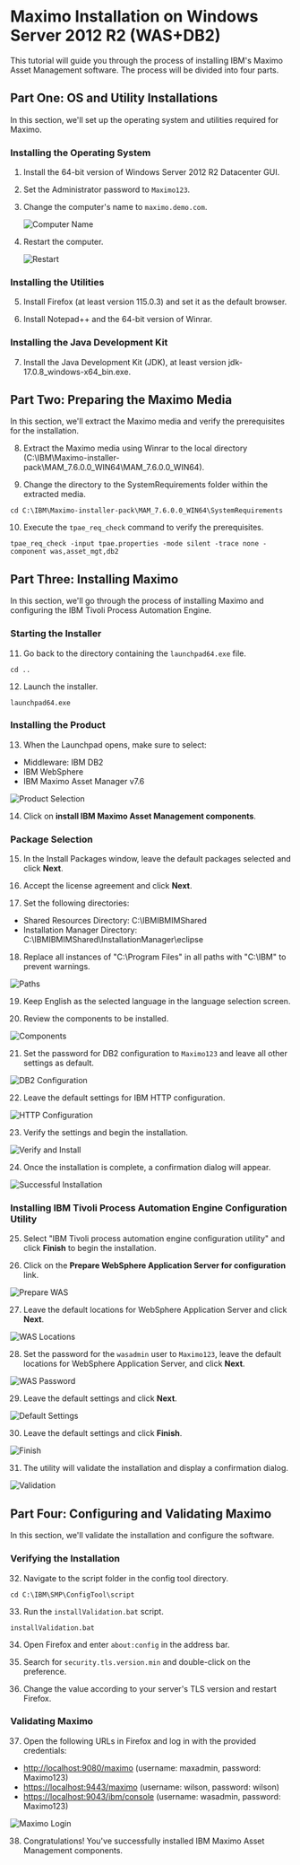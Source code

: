 # Maximo Installation on Windows Server 2012 R2 (WAS+DB2)

This tutorial will guide you through the process of installing IBM's Maximo Asset Management software. The process will be divided into four parts.

## Part One: OS and Utility Installations

In this section, we'll set up the operating system and utilities required for Maximo.

### Installing the Operating System

1. Install the 64-bit version of Windows Server 2012 R2 Datacenter GUI.

2. Set the Administrator password to `Maximo123`.

3. Change the computer's name to `maximo.demo.com`.

   ![Computer Name](https://github.com/aasem-research-work/maximo/assets/101444683/ca222415-cce4-4635-9584-d0848f057e8e)

4. Restart the computer.

   ![Restart](https://github.com/aasem-research-work/maximo/assets/101444683/24ca4b86-1b5a-4011-9413-3d0d989331b0)

### Installing the Utilities

5. Install Firefox (at least version 115.0.3) and set it as the default browser.

6. Install Notepad++ and the 64-bit version of Winrar.

### Installing the Java Development Kit

7. Install the Java Development Kit (JDK), at least version jdk-17.0.8_windows-x64_bin.exe.

## Part Two: Preparing the Maximo Media

In this section, we'll extract the Maximo media and verify the prerequisites for the installation.

8. Extract the Maximo media using Winrar to the local directory (C:\IBM\Maximo-installer-pack\MAM_7.6.0.0_WIN64\MAM_7.6.0.0_WIN64).

9. Change the directory to the SystemRequirements folder within the extracted media.
```
cd C:\IBM\Maximo-installer-pack\MAM_7.6.0.0_WIN64\SystemRequirements
```


10. Execute the `tpae_req_check` command to verify the prerequisites.

 ```
 tpae_req_check -input tpae.properties -mode silent -trace none -component was,asset_mgt,db2
 ```

## Part Three: Installing Maximo

In this section, we'll go through the process of installing Maximo and configuring the IBM Tivoli Process Automation Engine.

### Starting the Installer

11. Go back to the directory containing the `launchpad64.exe` file.

 ```
 cd ..
 ```

12. Launch the installer.

 ```
 launchpad64.exe
 ```

### Installing the Product

13. When the Launchpad opens, make sure to select:
 - Middleware: IBM DB2
 - IBM WebSphere
 - IBM Maximo Asset Manager v7.6

 ![Product Selection](https://github.com/aasem-research-work/maximo/assets/101444683/a22a084f-be68-4488-9ad3-a1760597c78f)

14. Click on **install IBM Maximo Asset Management components**.

### Package Selection

15. In the Install Packages window, leave the default packages selected and click **Next**.

16. Accept the license agreement and click **Next**.

17. Set the following directories:
 - Shared Resources Directory: C:\IBMIBMIMShared
 - Installation Manager Directory: C:\IBMIBMIMShared\InstallationManager\eclipse

18. Replace all instances of "C:\\Program Files" in all paths with "C:\\IBM" to prevent warnings.

 ![Paths](https://github.com/aasem-research-work/maximo/assets/101444683/f1b65eb6-e6d8-4e6c-a15e-35cd52834cf2)

19. Keep English as the selected language in the language selection screen.

20. Review the components to be installed.

 ![Components](https://github.com/aasem-research-work/maximo/assets/101444683/4a68ce0b-dbee-45ef-9e5a-88b774ef72b2)

21. Set the password for DB2 configuration to `Maximo123` and leave all other settings as default.

 ![DB2 Configuration](https://github.com/aasem-research-work/maximo/assets/101444683/4f942961-3ed3-4476-a989-09ebcf16d25b)

22. Leave the default settings for IBM HTTP configuration.

 ![HTTP Configuration](https://github.com/aasem-research-work/maximo/assets/101444683/59c2a950-1710-4412-ad53-084a01a12512)

23. Verify the settings and begin the installation.

 ![Verify and Install](https://github.com/aasem-research-work/maximo/assets/101444683/7c6734e0-2ecd-4b76-8881-730796bc02bf)

24. Once the installation is complete, a confirmation dialog will appear.

 ![Successful Installation](https://github.com/aasem-research-work/maximo/assets/101444683/3f724fcf-4fd8-44c8-a63f-6387d35f1bb8)

### Installing IBM Tivoli Process Automation Engine Configuration Utility

25. Select "IBM Tivoli process automation engine configuration utility" and click **Finish** to begin the installation.

26. Click on the **Prepare WebSphere Application Server for configuration** link.

 ![Prepare WAS](https://github.com/aasem-research-work/maximo/assets/101444683/996c1efd-9a5a-4835-bae1-67af389e0262)

27. Leave the default locations for WebSphere Application Server and click **Next**.

 ![WAS Locations](https://github.com/aasem-research-work/maximo/assets/101444683/a1cb8a70-1fb8-4caa-9b5f-c562618a0a89)

28. Set the password for the `wasadmin` user to `Maximo123`, leave the default locations for WebSphere Application Server, and click **Next**.

 ![WAS Password](https://github.com/aasem-research-work/maximo/assets/101444683/6a299fa5-f934-4d28-991f-25500928dab4)

29. Leave the default settings and click **Next**.

 ![Default Settings](https://github.com/aasem-research-work/maximo/assets/101444683/d23f4e59-f2db-467c-ab66-4db57a9aea5c)

30. Leave the default settings and click **Finish**.

 ![Finish](https://github.com/aasem-research-work/maximo/assets/101444683/e0446a10-d36e-4de2-a4f6-1b1c63ffb566)

31. The utility will validate the installation and display a confirmation dialog.

 ![Validation](https://github.com/aasem-research-work/maximo/assets/101444683/40a91e03-1181-4256-b1a3-632191ce70d1)
 

## Part Four: Configuring and Validating Maximo

In this section, we'll validate the installation and configure the software.

### Verifying the Installation

32. Navigate to the script folder in the config tool directory.

 ```
 cd C:\IBM\SMP\ConfigTool\script
 ```

33. Run the `installValidation.bat` script.

 ```
 installValidation.bat
 ```

34. Open Firefox and enter `about:config` in the address bar.

35. Search for `security.tls.version.min` and double-click on the preference.

36. Change the value according to your server's TLS version and restart Firefox.

### Validating Maximo

37. Open the following URLs in Firefox and log in with the provided credentials:

- [http://localhost:9080/maximo](http://localhost:9080/maximo) (username: maxadmin, password: Maximo123)
- [https://localhost:9443/maximo](https://localhost:9443/maximo) (username: wilson, password: wilson)
- [https://localhost:9043/ibm/console](https://localhost:9043/ibm/console) (username: wasadmin, password: Maximo123)

 ![Maximo Login](https://github.com/aasem-research-work/maximo/assets/101444683/8fc60c0b-72d5-4611-a49d-5266751fd8bb)

38. Congratulations! You've successfully installed IBM Maximo Asset Management components.

